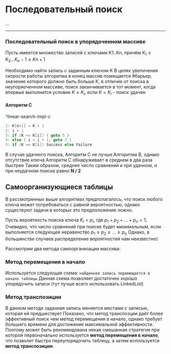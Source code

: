 # Последовательный поиск
...

---

### Последовательный поиск в упорядоченном массиве

Пусть имеется множество записей с ключами K1..Kn, причём $K_1 ≤ K_2 ... K_n - 1 ≤ Kn + 1$

Необходимо найти запись с заданным ключом K
В целях увеличения скорости работы алгоритма в конец массив помещается #барьер, значение которого должно быть больше K, в отличие от поиска в неупоряоченном массиве, поиск заканчивается в тот момент, когда впервые выполнится условие $K ≤ K_i$, если $K = K_i$ - поиск удачен

#### Алгоритм C
^linear-search-impl-c
 ``` C
1: K[n+1] = K + 1
2: i = 1
3: if (K <= K[i]) { goto 5 }
4: else { i = i + 1; goto 3 }
5: if (K == K[i]) Success else Failure
```

В случае удачного поиска, Алгоритм C не лучше Алгоритма B, однако отсутствие ключа Алгоритм C обнаруживает в среднем в два раза быстрее
Таким образом, среднее число сравнений и при удачном, и при неудачном поиске равно **N / 2**

## Самоорганизующиеся таблицы

В рассмотренных выше алгоритмах предполагалось, что поиск любого ключа может потребоваться с равной вероятностью, однако существуют задачи в которых это предположение ложно.

Пусть вероятность поиска ключа $K_i = p_i$, где $p_1 + p_2 +...+ p_n = 1$,
Очевидно, что число сравнений при поиске будет минимальным, если выполняется следующее неравенство $p_1 ≥ p_2 ≥ ... ≥ p_n$
Однако, в большинстве случаев распределение вероятностей нам неизвестно(

Рассмотрим два метода самоорганизации массива:

### Метод перемещения в начало

Используется следующая схема:
`найденная запись перемещается в начало таблицы`
Данная схема позволяет достаточно хорошо упорядочить записи
(тут лучше всего использовать LinkedList)

### Метод транспозиции

В данном методе заданная запись меняется местами с записью, которая ей предшествует
Показано, что метод транспозции даёт более эффективный поиск чем метод перемещения в начало, однако требует большего времени для достижение максимальной эффективности. Поэтому может быть рекомендована некая смешанная стратегия при которой первоначально используется **метод перемещения в начало**, что позволит быстро переупорядочить таблицу, а затем используется **метод транспозиции**.


